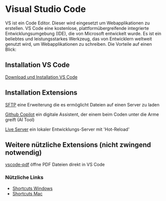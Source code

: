 # Visual Studio Code
VS ist ein Code Editor. Dieser wird eingesetzt um Webapplikationen zu erstellen. VS Code eine kostenlose, plattformübergreifende integrierte Entwicklungsumgebung (IDE), die von Microsoft entwickelt wurde. Es ist ein beliebtes und leistungsstarkes Werkzeug, das von Entwicklern weltweit genutzt wird, um Webapplikationen zu schreiben. Die Vorteile auf einen Blick:

## Installation VS Code
[Download und Installation VS Code](https://code.visualstudio.com/)

## Installation Extensions
[SFTP](https://marketplace.visualstudio.com/items?itemName=Natizyskunk.sftp) eine Erweiterung die es ermöglicht Dateien auf einen Server zu laden

[Github Copilot](https://marketplace.visualstudio.com/items?itemName=GitHub.copilot) ein digitale Assistent, der einem beim Coden unter die Arme greift (AI Tool)

[Live Server](https://marketplace.visualstudio.com/items?itemName=ritwickdey.LiveServer) ein lokaler Entwicklungs-Server mit 'Hot-Reload'

## Weitere nützliche Extensions (nicht zwingend notwendig)

[vscode-pdf](https://marketplace.visualstudio.com/items?itemName=tomoki1207.pdf) öffne PDF Dateien direkt in VS Code

### Nützliche Links
- [Shortcuts Windows](https://visualstudio.microsoft.com/keyboard-shortcuts.pdf)
- [Shortcuts Mac](https://dl01.blob.core.windows.net/pdf/vs-and-vsmac-quick-reference.pdf)
